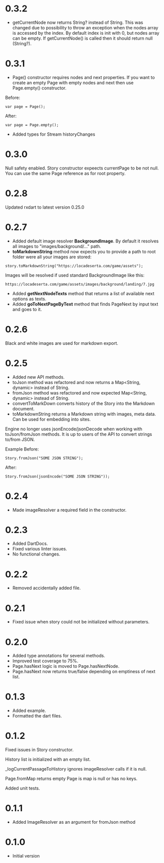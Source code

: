 # 0.3.2
- getCurrentNode now returns String? instead of String. This was changed due to possibility to throw an exception when the nodes array is accessed by the index. By default index is init with 0, but nodes array can be empty. If getCurrentNode() is called then it should return null (String?).

# 0.3.1

- Page() constructor requires nodes and next properties.
If you want to create an empty Page with empty nodes and next then use Page.empty() constructor.

Before:
```
var page = Page();
```

After:
```
var page = Page.empty();
```

- Added types for Stream historyChanges


# 0.3.0
Null safety enabled.
Story constructor expeects currentPage to be not null. You can use the same Page reference as for root property.

# 0.2.8

Updated rxdart to latest version 0.25.0

# 0.2.7
- Added default image resolver **BackgroundImage**. By default it resolves all images to "images/background/..." path.
- **toMarkdownString** method now expects you to provide a path to root folder were all your images are stored:
```
story.toMarkdownString("https://locadeserta.com/game/assets");
```

Images will be resolved if used standard BackgroundImage like this:
```
https://locadeserta.com/game/assets/images/background/landing/7.jpg
```
- Added **getNextNodeTexts** method that returns a list of available next options as texts.
- Added **goToNextPageByText** method that finds PageNext by input text and goes to it.


# 0.2.6
Black and white images are used for markdown export.

# 0.2.5
- Added new API methods.
- toJson method was refactored and now returns a Map<String, dynamic> instead of String.
- fromJson method was refactored and now expected Map<String, dynamic> instead of String.
- convertToMarkDown converts history of the Story into the Markdown document.
- toMarkdownString returns a Markdown string with images, meta data. Can be used for embedding into sites.

Engine no longer uses jsonEncode/jsonDecode when working with toJson/fromJson methods. It is up to users of the API to convert strings to/from JSON.

Example
Before:
```
Story.fromJson("SOME JSON STRING");
```
After:
```
Story.fromJson(jsonEncode("SOME JSON STRING"));
```

# 0.2.4
- Made imageResolver a required field in the constructor.

# 0.2.3
- Added DartDocs.
- Fixed various linter issues.
- No functional changes.

# 0.2.2

- Removed accidentally added file.

# 0.2.1

- Fixed issue when story could not be initialized without parameters.

# 0.2.0

- Added type annotations for several methods.
- Improved test coverage to 75%.
- Page.hasNext logic is moved to Page.hasNextNode.
- Page.hasNext now returns true/false depending on emptiness of next list.

# 0.1.3

- Added example.
- Formatted the dart files.

# 0.1.2

Fixed issues in Story constructor.

History list is initialized with an empty list.

_logCurrentPassageToHistory ignores imageResolver calls if it is null.

Page.fromMap returns empty Page is map is null or has no keys.

Added unit tests.

# 0.1.1

- Added ImageResolver as an argument for fromJson method

# 0.1.0

- Initial version